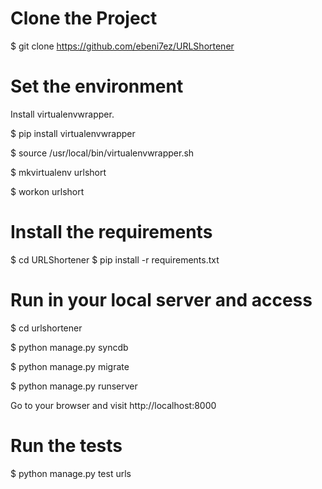 # Clone the Project

$ git clone https://github.com/ebeni7ez/URLShortener

# Set the environment

Install virtualenvwrapper. 

$ pip install virtualenvwrapper

$ source /usr/local/bin/virtualenvwrapper.sh

$ mkvirtualenv urlshort

$ workon urlshort

# Install the requirements

$ cd URLShortener
$ pip install -r requirements.txt


# Run in your local server and access

$ cd urlshortener

$ python manage.py syncdb

$ python manage.py migrate

$ python manage.py runserver

Go to your browser and visit http://localhost:8000

# Run the tests

$ python manage.py test urls
